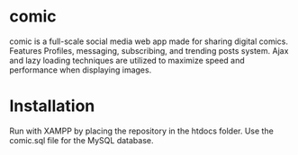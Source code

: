 # comic
comic is a full-scale social media web app made for sharing digital comics. Features Profiles, messaging, subscribing, and trending posts system. 
Ajax and lazy loading techniques are utilized to maximize speed and performance when displaying images.
# Installation
Run with XAMPP by placing the repository in the htdocs folder. Use the comic.sql file for the MySQL database.
